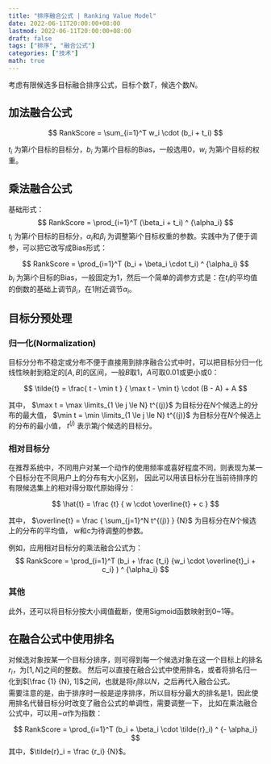 ```yaml
---
title: "排序融合公式 | Ranking Value Model"
date: 2022-06-11T20:00:00+08:00
lastmod: 2022-06-11T20:00:00+08:00
draft: false
tags: ["排序", "融合公式"]
categories: ["技术"]
math: true
---
```


考虑有限候选多目标融合排序公式，目标个数$T$，候选个数$N$。

## 加法融合公式

$$
RankScore = \sum_{i=1}^T w_i \cdot (b_i + t_i)
$$

$t_i$ 为第$i$个目标的目标分，$b_i$ 为第$i$个目标的Bias，一般选用0，$w_i$ 为第$i$个目标的权重。


## 乘法融合公式
基础形式：
$$
RankScore = \prod_{i=1}^T (\beta_i + t_i) ^ {\alpha_i}
$$
$t_i$ 为第$i$个目标的目标分，$\alpha_i$和$\beta_i$ 为调整第$i$个目标权重的参数。实践中为了便于调参，可以把它改写成Bias形式：

$$
RankScore = \prod_{i=1}^T (b_i + \beta_i \cdot t_i) ^ {\alpha_i}
$$
$b_i$ 为第$i$个目标的Bias，一般固定为1，然后一个简单的调参方式是：在$t_i$的平均值的倒数的基础上调节$\beta_i$，在1附近调节$\alpha_i$。


## 目标分预处理

### 归一化(Normalization)
目标分分布不稳定或分布不便于直接用到排序融合公式中时，可以把目标分归一化线性映射到稳定的$[A, B]$的区间，一般$B$取1，$A$可取0.01或更小或0：

$$
\tilde{t} = \frac{ t - \min t } { \max t - \min t} \cdot (B - A) + A
$$

其中，
$\max t = \max \limits_{1 \le j \le N} t^{(j)}$ 为目标分在$N$个候选上的分布的最大值，
$\min t = \min \limits_{1 \le j \le N} t^{(j)}$ 为目标分在$N$个候选上的分布的最小值，
$t^{(j)}$ 表示第$j$个候选的目标分。


### 相对目标分
在推荐系统中，不同用户对某一个动作的使用频率或喜好程度不同，则表现为某一个目标分在不同用户上的分布有大小区别，
因此可以用该目标分在当前待排序的有限候选集上的相对得分取代原始得分：

$$
\hat{t} = \frac {t} { w \cdot \overline{t} + c }
$$

其中，
$\overline{t} = \frac { \sum_{j=1}^N t^{(j)} } {N}$ 为目标分在$N$个候选上的分布的平均值，
w和c为待调整的参数。


例如，应用相对目标分的乘法融合公式为：
$$
RankScore = \prod_{i=1}^T (b_i + \frac {t_i} {w_i \cdot \overline{t}_i + c_i} ) ^ {\alpha_i}
$$

### 其他
此外，还可以将目标分按大小阈值截断，使用Sigmoid函数映射到0~1等。


## 在融合公式中使用排名
对候选对象按某一个目标分排序，则可得到每一个候选对象在这一个目标上的排名$r_i$，为$[1, N]$之间的整数。
然后可以直接在融合公式中使用排名，或者将排名归一化到$[\frac {1} {N}, 1]$之间，也就是将$r_i$除以$N$，之后再代入融合公式。  
需要注意的是，由于排序时一般是逆序排序，所以目标分最大的排名是1，因此使用排名代替目标分时改变了融合公式的单调性，需要调整一下，
比如在乘法融合公式中，可以用$-\alpha$作为指数：

$$
RankScore = \prod_{i=1}^T (b_i + \beta_i \cdot \tilde{r}_i) ^ {- \alpha_i}
$$
其中，$\tilde{r}_i = \frac {r_i} {N}$。